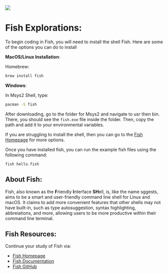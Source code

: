 <img src="https://raw.githubusercontent.com/rtoal/polyglot/master/docs/resources/fish-logo-64.png">

# Fish Explorations:

To begin coding in Fish, you will need to install the shell Fish. Here are some of the options you can do to install

**MacOS/Linux Installation**:

Homebrew:

```sh
brew install fish
```

**Windows**:

In Msys2 Shell, type:

```sh
pacman -S fish
```

After downloading, go to the folder for Msys2 and navigate to usr then bin. There, you should see the `fish.exe` file inside the folder. Then, copy the path and add it to your environmental variables.

If you are struggling to install the shell, then you can go to the [Fish Homepage](https://fishshell.com/) for more options.

Once you have installed fish, you can run the example fish files using the following command:

```
fish hello.fish
```

## About Fish:

Fish, also known as the **F**riendly **I**nterface **SH**ell, is, like the name sggests, aims to be a smart and user-friendly command line shell for Linux and macOS. It claims to add more convenient features that other shells may not have built-in, such as type autosuggestion, syntax highlighting, abbreiations, and more, allowing users to be more productive within their command line terminal.

## Fish Resources:

Continue your study of Fish via:

- [Fish Homepage](https://fishshell.com/)
- [Fish Documentation](https://fishshell.com/docs/current/index.html)
- [Fish GitHub](https://github.com/fish-shell/fish-shell)
